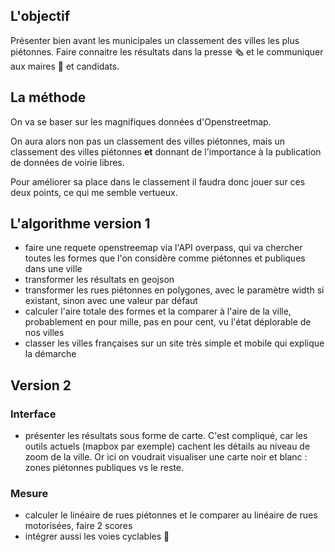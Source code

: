 ## L'objectif 

Présenter bien avant les municipales un classement des villes les plus piétonnes. Faire connaitre les résultats dans la presse 🗞️ et le communiquer aux maires 🏅 et candidats.

## La méthode

On va se baser sur les magnifiques données d'Openstreetmap. 

On aura alors non pas un classement des villes piétonnes, mais un classement des villes piétonnes **et** donnant de l'importance à la publication de données de voirie libres.

Pour améliorer sa place dans le classement il faudra donc jouer sur ces deux points, ce qui me semble vertueux.

## L'algorithme version 1

- faire une requete openstreemap via l'API overpass, qui va chercher toutes les formes que l'on considère comme piétonnes et publiques dans une ville
- transformer les résultats en geojson
- transformer les rues piétonnes en polygones, avec le paramètre width si existant, sinon avec une valeur par défaut
- calculer l'aire totale des formes et la comparer à l'aire de la ville, probablement en pour mille, pas en pour cent, vu l'état déplorable de nos villes
- classer les villes françaises sur un site très simple et mobile qui explique la démarche

## Version 2

### Interface 

- présenter les résultats sous forme de carte. C'est compliqué, car les outils actuels (mapbox par exemple) cachent les détails au niveau de zoom de la ville. Or ici on voudrait visualiser une carte noir et blanc : zones piétonnes publiques vs le reste.

### Mesure 

- calculer le linéaire de rues piétonnes et le comparer au linéaire de rues motorisées, faire 2 scores
- intégrer aussi les voies cyclables 🚴‍
